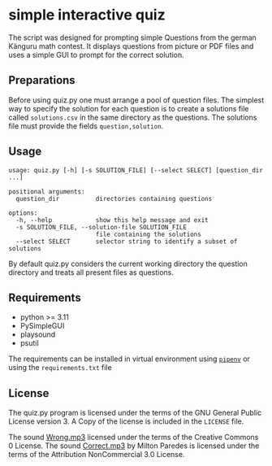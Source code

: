 # simple interactive quiz

The script was designed for prompting simple Questions from the german Känguru
math contest. It displays questions from picture or PDF files and uses a simple
GUI to prompt for the correct solution.

## Preparations

Before using quiz.py one must arrange a pool of question files.
The simplest way to specify the solution for each question is to create a
solutions file called `solutions.csv` in the same directory as the questions.
The solutions file must provide the fields `question,solution`.

## Usage

```
usage: quiz.py [-h] [-s SOLUTION_FILE] [--select SELECT] [question_dir ...]

positional arguments:
  question_dir          directories containing questions

options:
  -h, --help            show this help message and exit
  -s SOLUTION_FILE, --solution-file SOLUTION_FILE
                        file containing the solutions
  --select SELECT       selector string to identify a subset of solutions
```

By default quiz.py considers the current working directory the question directory and treats all present files as questions.

## Requirements

* python >= 3.11
* PySimpleGUI
* playsound
* psutil

The requirements can be installed in virtual environment using [`pipenv`](https://pipenv.pypa.io/) or using the `requirements.txt` file

## License

The quiz.py program is licensed under the terms of the GNU General Public License
version 3. A Copy of the license is included in the `LICENSE` file.

The sound [Wrong.mp3](https://freesound.org/people/LittleRainySeasons/sounds/335906/) licensed under the terms of the Creative Commons 0 License.
The sound [Correct.mp3](https://freesound.org/people/milton./sounds/77103/) by Milton Paredes is licensed under the terms of the Attribution NonCommercial 3.0 License.
